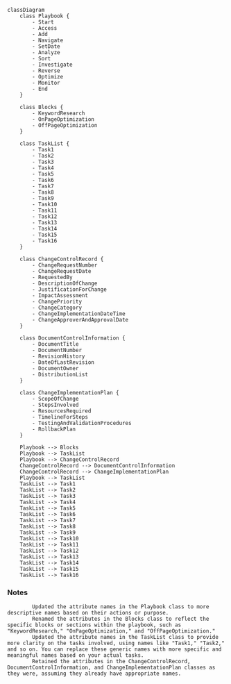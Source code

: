 ```mermaid
classDiagram
    class Playbook {
        - Start
        - Access
        - Add
        - Navigate
        - SetDate
        - Analyze
        - Sort
        - Investigate
        - Reverse
        - Optimize
        - Monitor
        - End
    }

    class Blocks {
        - KeywordResearch
        - OnPageOptimization
        - OffPageOptimization
    }

    class TaskList {
        - Task1
        - Task2
        - Task3
        - Task4
        - Task5
        - Task6
        - Task7
        - Task8
        - Task9
        - Task10
        - Task11
        - Task12
        - Task13
        - Task14
        - Task15
        - Task16
    }

    class ChangeControlRecord {
        - ChangeRequestNumber
        - ChangeRequestDate
        - RequestedBy
        - DescriptionOfChange
        - JustificationForChange
        - ImpactAssessment
        - ChangePriority
        - ChangeCategory
        - ChangeImplementationDateTime
        - ChangeApproverAndApprovalDate
    }

    class DocumentControlInformation {
        - DocumentTitle
        - DocumentNumber
        - RevisionHistory
        - DateOfLastRevision
        - DocumentOwner
        - DistributionList
    }

    class ChangeImplementationPlan {
        - ScopeOfChange
        - StepsInvolved
        - ResourcesRequired
        - TimelineForSteps
        - TestingAndValidationProcedures
        - RollbackPlan
    }

    Playbook --> Blocks
    Playbook --> TaskList
    Playbook --> ChangeControlRecord
    ChangeControlRecord --> DocumentControlInformation
    ChangeControlRecord --> ChangeImplementationPlan
    Playbook --> TaskList
    TaskList --> Task1
    TaskList --> Task2
    TaskList --> Task3
    TaskList --> Task4
    TaskList --> Task5
    TaskList --> Task6
    TaskList --> Task7
    TaskList --> Task8
    TaskList --> Task9
    TaskList --> Task10
    TaskList --> Task11
    TaskList --> Task12
    TaskList --> Task13
    TaskList --> Task14
    TaskList --> Task15
    TaskList --> Task16
```

### Notes
            Updated the attribute names in the Playbook class to more descriptive names based on their actions or purpose.
            Renamed the attributes in the Blocks class to reflect the specific blocks or sections within the playbook, such as "KeywordResearch," "OnPageOptimization," and "OffPageOptimization."
            Updated the attribute names in the TaskList class to provide more clarity on the tasks involved, using names like "Task1," "Task2," and so on. You can replace these generic names with more specific and meaningful names based on your actual tasks.
            Retained the attributes in the ChangeControlRecord, DocumentControlInformation, and ChangeImplementationPlan classes as they were, assuming they already have appropriate names.